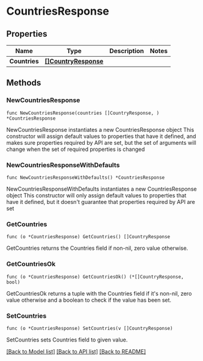 # CountriesResponse

## Properties

Name | Type | Description | Notes
------------ | ------------- | ------------- | -------------
**Countries** | [**[]CountryResponse**](CountryResponse.md) |  | 

## Methods

### NewCountriesResponse

`func NewCountriesResponse(countries []CountryResponse, ) *CountriesResponse`

NewCountriesResponse instantiates a new CountriesResponse object
This constructor will assign default values to properties that have it defined,
and makes sure properties required by API are set, but the set of arguments
will change when the set of required properties is changed

### NewCountriesResponseWithDefaults

`func NewCountriesResponseWithDefaults() *CountriesResponse`

NewCountriesResponseWithDefaults instantiates a new CountriesResponse object
This constructor will only assign default values to properties that have it defined,
but it doesn't guarantee that properties required by API are set

### GetCountries

`func (o *CountriesResponse) GetCountries() []CountryResponse`

GetCountries returns the Countries field if non-nil, zero value otherwise.

### GetCountriesOk

`func (o *CountriesResponse) GetCountriesOk() (*[]CountryResponse, bool)`

GetCountriesOk returns a tuple with the Countries field if it's non-nil, zero value otherwise
and a boolean to check if the value has been set.

### SetCountries

`func (o *CountriesResponse) SetCountries(v []CountryResponse)`

SetCountries sets Countries field to given value.



[[Back to Model list]](../README.md#documentation-for-models) [[Back to API list]](../README.md#documentation-for-api-endpoints) [[Back to README]](../README.md)


